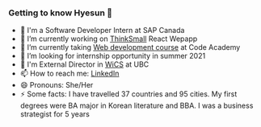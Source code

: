 ### Getting to know Hyesun 👋

- 💬 I'm a Software Developer Intern at SAP Canada 
- 🔭 I’m currently working on [ThinkSmall](http://thinksmall.live) React Wepapp
- 🌱 I’m currently taking [Web development course](https://www.codecademy.com/learn/paths/web-development) at Code Academy
- 🤔 I’m looking for internship opportunity in summer 2021
- 👯 I'm External Director in [WiCS](https://ubcwics.com/) at UBC 
- 📫 How to reach me: [LinkedIn](https://www.linkedin.com/in/anhyesun/)
- 😄 Pronouns: She/Her
- ⚡ Some facts: I have travelled 37 countries and 95 cities. My first degrees were BA major in Korean literature and BBA. I was a business strategist for 5 years

<!--
**anhyesun/anhyesun** is a ✨ _special_ ✨ repository because its `README.md` (this file) appears on your GitHub profile.

Here are some ideas to get you started:

- 🔭 I’m currently working on ...
- 🌱 I’m currently learning ...
- 👯 I’m looking to collaborate on ...
- 🤔 I’m looking for help with ...
- 💬 Ask me about ...
- 📫 How to reach me: ...
- 😄 Pronouns: ...
- ⚡ Fun fact: ...
-->

